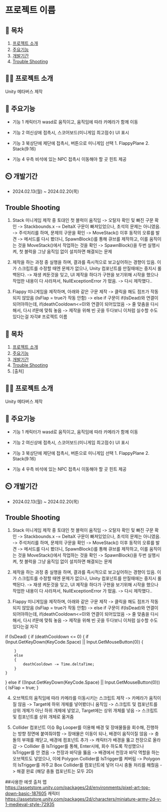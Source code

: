 # 프로젝트 이름

## 📖 목차
1. [프로젝트 소개](#프로젝트-소개)
2. [주요기능](#주요기능)
3. [개발기간](#개발기간)
12. [Trouble Shooting](#trouble-shooting)
    
## 👨‍🏫 프로젝트 소개
Unity 메타버스 제작


## 💜 주요기능

- 기능 1 캐릭터가 wasd로 움직이고, 움직임에 따라 카메라가 함께 이동

- 기능 2 여신상에 접촉시, 스코어보드(미니게임 최고점수) UI 표시

- 기능 3 북상단에 제단에 접촉시, 버튼으로 미니게임 선택 1. FlappyPlane 2. Stack(9:16)

- 기능 4 우측 비석에 있는 NPC 접촉시 이동해야 할 곳 힌트 제공


## ⏲️ 개발기간
- 2024.02.13(월) ~ 2024.02.20(목)

## Trouble Shooting
1. Stack 미니게임 제작 중 토대인 첫 블럭이 움직임
   -> 오탈자 확인 및 빠진 구문 확인 -> Stackbounds.x -= DeltaX 구문이 빠져있었으나, 초석의 문제는 아니였음.
   -> 주석처리를 하며, 문제의 구문을 확인 -> MoveStack() 이후 동작의 오류를 발견 -> 메서드를 다시 봤더니, SpawnBlock()를 통해 큐브를 제작하고, 이를 움직이는 것을 MoveStack()에서 작업하는 것을 확인 -> SpawnBlock()을 두번 실행시켜, 첫 블럭을 그냥 움직임 없이 설치하면 해결되는 문제

2. 제작을 하는 과정 중 실행을 하며, 결과를 즉시적으로 보고싶어하는 경향이 있음. 이가 스크립트를 수정할 때엔 문제가 없으나, Unity 컴포넌트를 만질때에는 중지시 롤백된다.
   -> 재생 켜둔것을 잊고, UI 제작을 하다가 구현을 보기위해 시작을 했으나 작업한 내용이 다 사라져서, NullExceptionError 가 떴음. -> 다시 제작했다..

3. Flappy 미니게임을 제작하며, 아래와 같은 구문 제작 -> 클릭을 해도 점프가 작동되지 않았음 (IsFlap = true가 작동 안함) -> else if 구문이 if(IsDead)와 연결이 되어야하는데, if(deathCooldown<=0)와 연결이 되어있었음 -> 줄 맞춤을 다시 해서, 다시 if문에 맞춰 놓음
   -> 제작을 위해 빈 곳을 두다보니 이처럼 실수할 수도 있다는걸 자각# 프로젝트 이름

## 📖 목차
1. [프로젝트 소개](#프로젝트-소개)
2. [주요기능](#주요기능)
3. [개발기간](#개발기간)
4. [Trouble Shooting](#trouble-shooting)
5. [출처]
   
## 👨‍🏫 프로젝트 소개
Unity 메타버스 제작


## 💜 주요기능

- 기능 1 캐릭터가 wasd로 움직이고, 움직임에 따라 카메라가 함께 이동

- 기능 2 여신상에 접촉시, 스코어보드(미니게임 최고점수) UI 표시

- 기능 3 북상단에 제단에 접촉시, 버튼으로 미니게임 선택 1. FlappyPlane 2. Stack(9:16)

- 기능 4 우측 비석에 있는 NPC 접촉시 이동해야 할 곳 힌트 제공


## ⏲️ 개발기간
- 2024.02.13(월) ~ 2024.02.20(목)

## Trouble Shooting
1. Stack 미니게임 제작 중 토대인 첫 블럭이 움직임
   -> 오탈자 확인 및 빠진 구문 확인 -> Stackbounds.x -= DeltaX 구문이 빠져있었으나, 초석의 문제는 아니였음.
   -> 주석처리를 하며, 문제의 구문을 확인 -> MoveStack() 이후 동작의 오류를 발견 -> 메서드를 다시 봤더니, SpawnBlock()를 통해 큐브를 제작하고, 이를 움직이는 것을 MoveStack()에서 작업하는 것을 확인 -> SpawnBlock()을 두번 실행시켜, 첫 블럭을 그냥 움직임 없이 설치하면 해결되는 문제

2. 제작을 하는 과정 중 실행을 하며, 결과를 즉시적으로 보고싶어하는 경향이 있음. 이가 스크립트를 수정할 때엔 문제가 없으나, Unity 컴포넌트를 만질때에는 중지시 롤백된다.
   -> 재생 켜둔것을 잊고, UI 제작을 하다가 구현을 보기위해 시작을 했으나 작업한 내용이 다 사라져서, NullExceptionError 가 떴음. -> 다시 제작했다..

3. Flappy 미니게임을 제작하며, 아래와 같은 구문 제작 -> 클릭을 해도 점프가 작동되지 않았음 (IsFlap = true가 작동 안함) -> else if 구문이 if(IsDead)와 연결이 되어야하는데, if(deathCooldown<=0)와 연결이 되어있었음 -> 줄 맞춤을 다시 해서, 다시 if문에 맞춰 놓음
   -> 제작을 위해 빈 곳을 두다보니 이처럼 실수할 수도 있다는걸 자각
   
 if (IsDead)
{
    if (deathCooldown <= 0)
    {
        if (Input.GetKeyDown(KeyCode.Space) || Input.GetMouseButton(0))
        {

        }
        else
        {
            deathCooldown -= Time.deltaTime;
        }
    }
}
else if ((Input.GetKeyDown(KeyCode.Space) || Input.GetMouseButton(0)))
{
    IsFlap = true;
}

4. 오브젝트의 움직임에 따라 카메라를 이동시키는 스크립트 제작 -> 카메라가 움직이질 않음 -> Target에 하위 개체를 넣어봤더니 움직임 -> 스크립트 및 컴포넌트를 상위 개체가 아닌 하위 개체에 넣었고, Target에는 상위 개체를 넣음 -> 스크립트 및 컴포넌트를 상위 개체로 옮겨줌    

5. Collider 컴포넌트 이슈
   Bg Looper를 이용해 배경 및 장애물들을 회수해, 진행하는 방향 정면에 붙여줘야함 -> 장애물은 이동이 되나, 배경이 움직이질 않음 -> 충돌의 부재를 깨닫고, 배경에 컴포넌트 추가 -> 캐릭터가 배경을 뚫고 천장으로 올라감 -> Collider 중 IsTrigger를 통해, Enter시에, 회수 하도록 작성했으나
   IsTrigger를 안 켰음 -> 천장과 바닥을 뚫음 -> 배경에서 천장과 바닥 역할을 하는 오브젝트도 넣었으나, 이에 Polygon Collider를 IsTrigger를 켜버림 -> Polygon의 IsTrigger를 꺼주고 Box Collider를 컴포넌트에 넣어 다시 충돌 처리를 해줬음 -> 해결 완료 (해당 충돌 컴포넌트는 모두 2D)

##사용한 에셋 출처
맵 https://assetstore.unity.com/packages/2d/environments/pixel-art-top-down-basic-187605
캐릭터 https://assetstore.unity.com/packages/2d/characters/miniature-army-2d-v-1-medieval-style-72935
